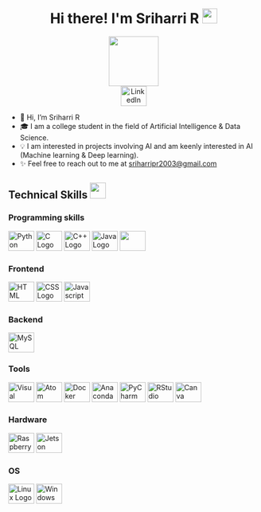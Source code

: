 <h1 align='center'> Hi there! I'm Sriharri R <img src = "https://raw.githubusercontent.com/MartinHeinz/MartinHeinz/master/wave.gif" width = 30px> </h1>
<p align='center'>
</p>
<div id="header" align="center">
  <img src="https://media.giphy.com/media/hqU2KkjW5bE2v2Z7Q2/giphy.gif" width="100"/>
</div>
<div id="badges" align="center">
  <a href="https://www.linkedin.com/in/sri-harri-012932243/">
    <img src="https://cdn.jsdelivr.net/gh/devicons/devicon/icons/linkedin/linkedin-original.svg" height="40" width="52" alt="LinkedIn logo" />
  </a>
</div>
  
- 👋 Hi, I’m Sriharri R
- 🎓 I am a college student in the field of Artificial Intelligence & Data Science.
- 💡 I am interested in projects involving AI and am keenly interested in AI (Machine learning & Deep learning).
- ✨ Feel free to reach out to me at sriharripr2003@gmail.com

<h2> Technical Skills <img src = "https://media2.giphy.com/media/QssGEmpkyEOhBCb7e1/giphy.gif?cid=ecf05e47a0n3gi1bfqntqmob8g9aid1oyj2wr3ds3mg700bl&rid=giphy.gif" width = 32px> </h2>

<h3 align = 'left'> Programming skills </h3>

 <div align = left''>
  <img src="https://cdn.jsdelivr.net/gh/devicons/devicon/icons/python/python-original.svg" height="40" width="52" alt="Python Logo" />
  <img src="https://cdn.jsdelivr.net/gh/devicons/devicon/icons/c/c-original.svg" height="40" width="52" alt="C Logo" />
  <img src="https://cdn.jsdelivr.net/gh/devicons/devicon/icons/cplusplus/cplusplus-original.svg" height="40" width="52" alt="C++ Logo" />
  <img src="https://cdn.jsdelivr.net/gh/devicons/devicon/icons/java/java-original.svg" height="40" width="52" alt="Java Logo" />
  <img src="https://cdn.jsdelivr.net/gh/devicons/devicon/icons/r/r-original.svg" height="40" width="52" />
 </div>

 <h3 align = 'left'> Frontend</h3>

 <div align = 'left'>
   <img src="https://cdn.jsdelivr.net/gh/devicons/devicon/icons/html5/html5-original.svg" height="40" width="52" alt="HTML Logo" />
   <img src="https://cdn.jsdelivr.net/gh/devicons/devicon/icons/css3/css3-original.svg" height="40" width="52" alt="CSS Logo" />
   <img src="https://cdn.jsdelivr.net/gh/devicons/devicon/icons/javascript/javascript-original.svg" height="40" width="52" alt="Javascript Logo" />
 </div>

 <h3>Backend</h3>

 <div align='left'>
   <img src="https://cdn.jsdelivr.net/gh/devicons/devicon/icons/mysql/mysql-original.svg" height="40" width="52" alt="MySQL Logo" />
 </div>

 <h3>Tools</h3>

 <div>
   <img src="https://cdn.jsdelivr.net/gh/devicons/devicon/icons/vscode/vscode-original.svg" height="40" width="52" alt="Visual Studio Code Logo" />
   <img src="https://cdn.jsdelivr.net/gh/devicons/devicon/icons/atom/atom-original.svg" height="40" width="52" alt="Atom Logo" />
   <img src="https://cdn.jsdelivr.net/gh/devicons/devicon/icons/docker/docker-original.svg" height="40" width="52" alt="Docker Logo" />
   <img src="https://cdn.jsdelivr.net/gh/devicons/devicon/icons/anaconda/anaconda-original.svg" height="40" width="52" alt="Anaconda Logo" />
   <img src="https://cdn.jsdelivr.net/gh/devicons/devicon/icons/pycharm/pycharm-original-wordmark.svg" height="40" width="52" alt="PyCharm Logo" />
   <img src="https://cdn.jsdelivr.net/gh/devicons/devicon/icons/rstudio/rstudio-original.svg" height="40" width="52" alt="RStudio Logo" />
   <img src="https://cdn.jsdelivr.net/gh/devicons/devicon/icons/canva/canva-original.svg" height="40" width="52" alt="Canva Logo" />

 </div>

<h3>Hardware</h3>

<div>
  <img src="https://cdn.jsdelivr.net/gh/devicons/devicon/icons/raspberrypi/raspberrypi-original.svg" height="40" width="52" alt="Raspberry Pi Logo" />
  <img src="https://developer.nvidia.com/sites/default/files/akamai/embedded/images/jetsonNano/JetsonNano-DevKit_Front-Top_Right_trimmed.jpg" height="40" width="52" alt="Jetson Nano logo" />
</div>

<h3>OS</h3>

<div>
  <img src="https://cdn.jsdelivr.net/gh/devicons/devicon/icons/linux/linux-original.svg" height="40" width="52" alt="Linux Logo" />
  <img src="https://cdn.jsdelivr.net/gh/devicons/devicon/icons/windows8/windows8-original.svg" height="40" width="52" alt="Windows 8 Logo" />
</div>
